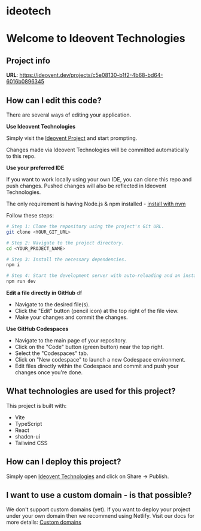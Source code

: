 # ideotech
# Welcome to Ideovent Technologies

## Project info

**URL**: https://ideovent.dev/projects/c5e08130-b1f2-4b68-bd64-6016b0896345

## How can I edit this code?

There are several ways of editing your application.

**Use Ideovent Technologies**

Simply visit the [Ideovent Project](https://ideovent.dev/projects/c5e08130-b1f2-4b68-bd64-6016b0896345) and start prompting.

Changes made via Ideovent Technologies will be committed automatically to this repo.

**Use your preferred IDE**

If you want to work locally using your own IDE, you can clone this repo and push changes. Pushed changes will also be reflected in Ideovent Technologies.

The only requirement is having Node.js & npm installed - [install with nvm](https://github.com/nvm-sh/nvm#installing-and-updating)

Follow these steps:

```sh
# Step 1: Clone the repository using the project's Git URL.
git clone <YOUR_GIT_URL>

# Step 2: Navigate to the project directory.
cd <YOUR_PROJECT_NAME>

# Step 3: Install the necessary dependencies.
npm i

# Step 4: Start the development server with auto-reloading and an instant preview.
npm run dev
```

**Edit a file directly in GitHub** df

- Navigate to the desired file(s).
- Click the "Edit" button (pencil icon) at the top right of the file view.
- Make your changes and commit the changes.

**Use GitHub Codespaces**

- Navigate to the main page of your repository.
- Click on the "Code" button (green button) near the top right.
- Select the "Codespaces" tab.
- Click on "New codespace" to launch a new Codespace environment.
- Edit files directly within the Codespace and commit and push your changes once you're done.

## What technologies are used for this project?

This project is built with:

- Vite
- TypeScript
- React
- shadcn-ui
- Tailwind CSS

## How can I deploy this project?

Simply open [Ideovent Technologies](https://ideovent.dev/projects/c5e08130-b1f2-4b68-bd64-6016b0896345) and click on Share -> Publish.

## I want to use a custom domain - is that possible?

We don't support custom domains (yet). If you want to deploy your project under your own domain then we recommend using Netlify. Visit our docs for more details: [Custom domains](https://docs.ideovent.dev/tips-tricks/custom-domain/)

